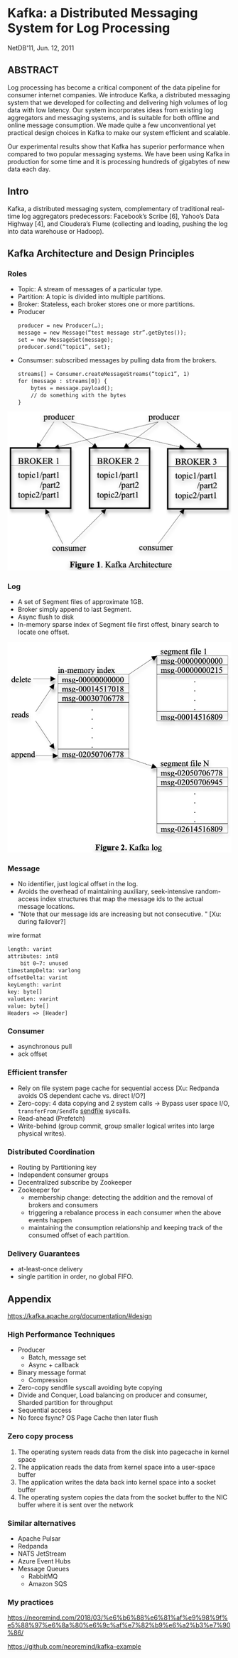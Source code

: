 # Kafka: a Distributed Messaging System for Log Processing

NetDB'11, Jun. 12, 2011

## ABSTRACT

Log processing has become a critical component of the data pipeline for consumer internet companies. We introduce Kafka, a distributed messaging system that we developed for collecting and delivering high volumes of log data with low latency. Our system incorporates ideas from existing log aggregators and messaging systems, and is suitable for both offline and online message consumption. We made quite a few unconventional yet practical design choices in Kafka to make our system efficient and scalable.

Our experimental results show that Kafka has superior
performance when compared to two popular messaging systems.
We have been using Kafka in production for some time and it is
processing hundreds of gigabytes of new data each day.

## Intro

Kafka, a distributed messaging system, complementary of traditional real-time log aggregators predecessors: Facebook’s Scribe [6], Yahoo’s Data Highway [4], and Cloudera’s Flume  (collecting and loading, pushing the log into data warehouse or Hadoop).

## Kafka Architecture and Design Principles

### Roles

- Topic: A stream of messages of a particular type.
- Partition: A topic is divided into
multiple partitions.
- Broker: Stateless, each broker stores one or more 
partitions.
- Producer
    ```
    producer = new Producer(…);
    message = new Message(“test message str”.getBytes());
    set = new MessageSet(message);
    producer.send(“topic1”, set);
    ```
- Consumser: subscribed messages by pulling data
from the brokers.
    ```
    streams[] = Consumer.createMessageStreams(“topic1”, 1)
    for (message : streams[0]) {
        bytes = message.payload();
        // do something with the bytes
    }
    ```

![](images/Kafka_a_Distributed_Messaging_System_for_Log_Processing/kafka-arch.png)

### Log

- A set of Segment files of approximate 1GB.
- Broker simply append to last Segment.
- Async flush to disk
- In-memory sparse index of Segment file first offest, binary search to locate one offset.

![](images/Kafka_a_Distributed_Messaging_System_for_Log_Processing/kafka-segment.png)

### Message
- No identifier, just logical offset in the log.
- Avoids the overhead of maintaining auxiliary, seek-intensive random-access index structures that map the message ids to the actual message locations.
- "Note that our message ids are increasing but not
consecutive. " [Xu: during failover?]

wire format
```
length: varint
attributes: int8
    bit 0~7: unused
timestampDelta: varlong
offsetDelta: varint
keyLength: varint
key: byte[]
valueLen: varint
value: byte[]
Headers => [Header]
```

### Consumer
- asynchronous pull
- ack offset

### Efficient transfer

- Rely on file system page cache for sequential access
    [Xu: Redpanda avoids OS dependent cache vs. direct I/O?]
- Zero-copy: 4 data copying and 2 system calls -> Bypass user space I/O, `transferFrom/SendTo` [sendfile](https://man7.org/linux/man-pages/man2/sendfile.2.html) syscalls.
- Read-ahead (Prefetch)
- Write-behind (group commit, group smaller logical writes into large physical writes). 

### Distributed Coordination

- Routing by Partitioning key
- Independent consumer groups
- Decentralized subscribe by Zookeeper
- Zookeeper for
    - membership change: detecting the addition and the removal of brokers and consumers
    - triggering a rebalance process in each consumer when the above events happen
    - maintaining the consumption relationship and keeping track of the consumed offset of each partition.

### Delivery Guarantees

- at-least-once delivery
- single partition in order, no global FIFO.

## Appendix

https://kafka.apache.org/documentation/#design


### High Performance Techniques

- Producer
    - Batch, message set
    - Async + callback
- Binary message format
    - Compression
- Zero-copy sendfile syscall avoiding byte copying
- Divide and Conquer, Load balancing on producer and consumer, Sharded partition for throughput
- Sequential access
- No force fsync? OS Page Cache then later flush

### Zero copy process

1. The operating system reads data from the disk into pagecache in kernel space
2. The application reads the data from kernel space into a user-space buffer
3. The application writes the data back into kernel space into a socket buffer
4. The operating system copies the data from the socket buffer to the NIC buffer where it is sent over the network

### Similar alternatives

- Apache Pulsar 
- Redpanda
- NATS JetStream
- Azure Event Hubs
- Message Queues
    - RabbitMQ
    - Amazon SQS

### My practices

https://neoremind.com/2018/03/%e6%b6%88%e6%81%af%e9%98%9f%e5%88%97%e6%8a%80%e6%9c%af%e7%82%b9%e6%a2%b3%e7%90%86/

https://github.com/neoremind/kafka-example
